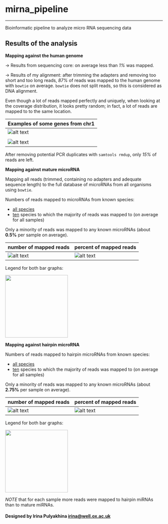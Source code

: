 # mirna_pipeline
--------------------------------------
Bioinformatic pipeline to analyze micro RNA sequencing data

## Results of the analysis

**Mapping against the human genome**

-> Results from sequencing core: on average less than *1%* was mapped.

-> Results of my alignment: after trimming the adapters and removing too short
and too long reads, *87%* of reads was mapped to the human genome with `bowtie`
on average. `bowtie` does not split reads, so this is considered as DNA alignment.

Even though a lot of reads mapped perfectly and uniquely, when looking at the coverage
distribution, it looks pretty random; in fact, a lot of reads are mapped to to the same
location.

| Examples of some genes from chr1 |
| -------------------------------- |
| ![alt text](https://github.com/jknightlab/mirna_pipeline/blob/master/example_dcaf6.png) |
| |
| ![alt text](https://github.com/jknightlab/mirna_pipeline/blob/master/example_lmna.png) |


After removing potential PCR duplicates with `samtools rmdup`, only *15%* of reads are left.


**Mapping against mature microRNA**

Mapping all reads (trimmed, containing no adapters and adequate sequence length)
to the full database of microRNAs from all organisms using `bowtie`.

Numbers of reads mapped to microRNAs from known species:
- [all species](https://github.com/jknightlab/mirna_pipeline/blob/master/mature_miRNA_all_samples_matrix_all.txt)
- [ten](https://github.com/jknightlab/mirna_pipeline/blob/master/mature_miRNA_all_samples_matrix_most_representes.txt) species to which the majority of reads was mapped to (on average for all samples)

Only a minority of reads was mapped to any known microRNAs (about **0.5%** per sample on average).

| number of mapped reads | percent of mapped reads |
| ---------------------- | ----------------------- |
| ![alt text](https://github.com/jknightlab/mirna_pipeline/blob/master/mature_miRNA_all_samples_numbers.png) | ![alt text](https://github.com/jknightlab/mirna_pipeline/blob/master/mature_miRNA_all_samples_distr.png) |

Legend for both bar graphs:

<img src="https://github.com/jknightlab/mirna_pipeline/blob/master/mature_miRNA_all_samples_legend.png" width="200">


**Mapping against hairpin microRNA**

Numbers of reads mapped to hairpin microRNAs from known species:
- [all species](https://github.com/jknightlab/mirna_pipeline/blob/master/hairpin_miRNA_all_samples_matrix_all.txt)
- [ten](https://github.com/jknightlab/mirna_pipeline/blob/master/hairpin_miRNA_all_samples_matrix_most_representes.txt) species to which the majority of reads was mapped to (on average for all samples)

Only a minority of reads was mapped to any known microRNAs (about **2.75%** per sample on average).

| number of mapped reads | percent of mapped reads |
| ---------------------- | ----------------------- |
| ![alt text](https://github.com/jknightlab/mirna_pipeline/blob/master/hairpin_miRNA_all_samples_numbers.png) | ![alt text](https://github.com/jknightlab/mirna_pipeline/blob/master/hairpin_miRNA_all_samples_distr.png) |

Legend for both bar graphs:

<img src="https://github.com/jknightlab/mirna_pipeline/blob/master/hairpin_miRNA_all_samples_legend.png" width="200">

*NOTE* that for each sample more reads were mapped to hairpin miRNAs than to mature miRNAs.




#### Designed by Irina Pulyakhina irina@well.ox.ac.uk
